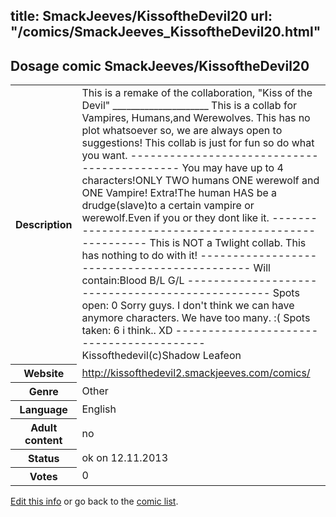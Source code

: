 title: SmackJeeves/KissoftheDevil20
url: "/comics/SmackJeeves_KissoftheDevil20.html"
---
Dosage comic SmackJeeves/KissoftheDevil20
-----------------------------------------

<p id="msg"></p>
<script type="text/javascript">
if (window.location.search === '?edit_info_mail=sent_ok') {
  var elem = document.getElementById("msg");
  elem.innerHTML = 'Edited information sucessfully sent for review, which is usually done daily. Thanks!';
  elem.className = 'ok';
}
</script>
<table class="comicinfo">
<tr>
<th>Description</th><td>This is a remake of the collaboration, &quot;Kiss of the Devil&quot; _____________________ This is a collab for Vampires, Humans,and Werewolves. This has no plot whatsoever so, we are always open to suggestions! This collab is just for fun so do what you want. -------------------------------------------- You may have up to 4 characters!ONLY TWO humans ONE werewolf and ONE Vampire! Extra!The human HAS be a drudge(slave)to a certain vampire or werewolf.Even if you or they dont like it. ----------------------------------------------------- This is NOT a Twlight collab. This has nothing to do with it! -------------------------------------------- Will contain:Blood B/L G/L ------------------------------------------------- Spots open: 0 Sorry guys. I don't think we can have anymore characters. We have too many. :( Spots taken: 6 i think.. XD ----------------------------------------- Kissofthedevil(c)Shadow Leafeon</td>
</tr>
<tr>
<th>Website</th><td><a href="http://kissofthedevil2.smackjeeves.com/comics/">http://kissofthedevil2.smackjeeves.com/comics/</a></td>
</tr>
<tr>
<th>Genre</th><td>Other</td>
</tr>
<tr>
<th>Language</th><td>English</td>
</tr>
<tr>
<th>Adult content</th><td>no</td>
</tr>
<tr>
<th>Status</th><td>ok on 12.11.2013</td>
</tr>
<tr>
<th>Votes</th><td>0</td>
</tr>
</table>

[Edit this info](SmackJeeves_KissoftheDevil20_edit.html) or go back to the [comic list](../comic-index.html).
